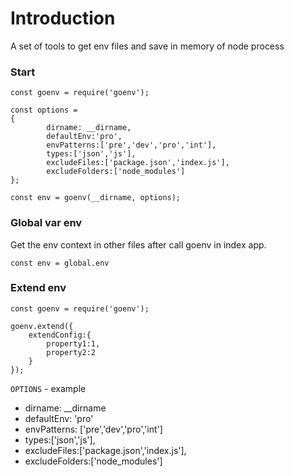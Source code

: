 # Introduction
A set of tools to get env files and save in memory of node process

### Start
```
const goenv = require('goenv');

const options = 
{
        dirname: __dirname,
        defaultEnv:'pro',
        envPatterns:['pre','dev','pro','int'],
        types:['json','js'],
        excludeFiles:['package.json','index.js'],
        excludeFolders:['node_modules']
};

const env = goenv(__dirname, options);

```

### Global var env
Get the env context in other files after call goenv in index app.

```
const env = global.env
```

### Extend env 
```
const goenv = require('goenv');
 
goenv.extend({
    extendConfig:{
        property1:1,
        property2:2
    }
});

```

`OPTIONS` - example
- dirname: __dirname
- defaultEnv: 'pro' 
- envPatterns: ['pre','dev','pro','int']
- types:['json','js'],
- excludeFiles:['package.json','index.js'],
- excludeFolders:['node_modules']